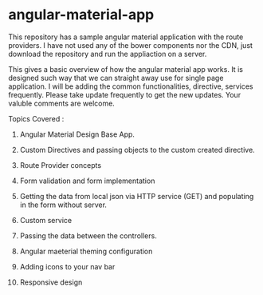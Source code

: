 # angular-material-app
This repository has a sample angular material application with the route providers. I have not used any of the bower components nor the CDN, just download the repository and run the appliaction on a server.

This gives a basic overview of how the angular material app works. It is designed such way that we can straight away use for single page application. I will be adding the common functionalities, directive, services frequently. Please take update frequently to get the new updates. Your valuble comments are welcome.


Topics Covered : 

1. Angular Material Design Base App.

2. Custom Directives and passing objects to the custom created directive.

3. Route Provider concepts

4. Form validation and form implementation

5. Getting the data from local json via HTTP service (GET) and populating in the form without server.

6. Custom service 

7. Passing the data between the controllers.

8. Angular maeterial theming configuration

9. Adding icons to your nav bar

10. Responsive design

